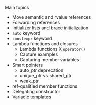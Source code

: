 Main topics

- Move semantic and rvalue references
- Forwarding references
- Initializer lists and brace initialization
- `auto` keyword
- `constexpr` keyword
- Lambda functions and closures
	- Lambda functions X `operator()`
	- Capture examples
	- Capturing member variables
- Smart pointers
	- auto_ptr deprecation
	- unique_ptr vs shared_ptr
	- weak_ptr
- ref-qualified member functions
- Delegating constructor
- Variadic templates
